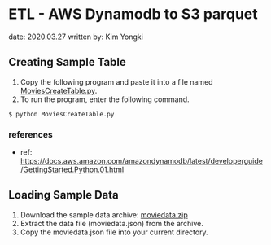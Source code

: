 # ETL - AWS Dynamodb to S3 parquet
date: 2020.03.27
written by: Kim Yongki

## Creating Sample Table
1. Copy the following program and paste it into a file named [MoviesCreateTable.py](MoviesCreateTable.py).
2. To run the program, enter the following command.
``` shell
$ python MoviesCreateTable.py
```
### references
- ref: https://docs.aws.amazon.com/amazondynamodb/latest/developerguide/GettingStarted.Python.01.html

## Loading Sample Data
1. Download the sample data archive: [moviedata.zip](https://docs.aws.amazon.com/amazondynamodb/latest/developerguide/samples/moviedata.zip)
2. Extract the data file (moviedata.json) from the archive.
3. Copy the moviedata.json file into your current directory.
